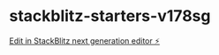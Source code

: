 # stackblitz-starters-v178sg

[Edit in StackBlitz next generation editor ⚡️](https://stackblitz.com/~/github.com/vidyabharti-dev/stackblitz-starters-v178sg)